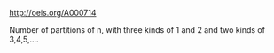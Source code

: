 http://oeis.org/A000714

Number of partitions of n, with three kinds of 1 and 2 and two kinds of 3,4,5,....
